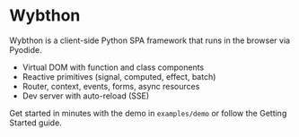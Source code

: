 # Wybthon

Wybthon is a client-side Python SPA framework that runs in the browser via Pyodide.

- Virtual DOM with function and class components
- Reactive primitives (signal, computed, effect, batch)
- Router, context, events, forms, async resources
- Dev server with auto-reload (SSE)

Get started in minutes with the demo in `examples/demo` or follow the Getting Started guide.
